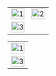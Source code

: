 <table>
  <tr>
    <td><img src="https://github-readme-stats.vercel.app/api?username=crypt3d-c00kie&theme=radical&show_icons=true"  display=block width=100% height=auto  alt="1" ></td>
    <td><img src="https://github-readme-stats.vercel.app/api/top-langs/?username=crypt3d-c00kie&theme=radical&layout=compact&hide=Jupyter%20Notebook"  display=block width=100% height=auto  alt="2" ></td>
   </tr> 
   <tr>
      <td><img src="https://github-readme-streak-stats.herokuapp.com/?user=crypt3d-c00kie&theme=tokyonight"  display=block width=100% height=auto alt="3" ></td>
  </tr>
</table>

<table>
  <tr>
    <td><img src="https://github-profile-summary-cards.vercel.app/api/cards/profile-details?username=crypt3d-c00kie&theme=monokai"  display=block width=100% height=auto  alt="1" ></td>
   </tr> 
   <tr>
      <td><img src="https://activity-graph.herokuapp.com/graph?username=crypt3d-c00kie&bg_color=1a1b27&color=be90f2&line=638fda&point=35aea1&area=true"  display=block width=100% height=auto alt="3" ></td>
  </td>
  </tr>
</table>
